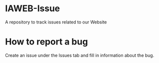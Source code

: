 # IAWEB-Issue
A repository to track issues related to our Website

# How to report a bug
Create an issue under the Issues tab and fill in information about the bug.
